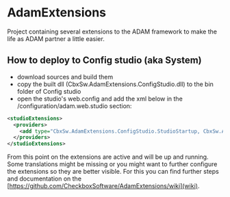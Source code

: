# AdamExtensions
Project containing several extensions to the ADAM framework to make the life as ADAM partner a little easier.

## How to deploy to Config studio (aka System)
* download sources and build them
* copy the built dll (CbxSw.AdamExtensions.ConfigStudio.dll) to the bin folder of Config studio
* open the studio's web.config and add the xml below in the /configuration/adam.web.studio section:
```xml
<studioExtensions>
  <providers>
	<add type="CbxSw.AdamExtensions.ConfigStudio.StudioStartup, CbxSw.AdamExtensions.ConfigStudio" />
  </providers>
</studioExtensions>
```
From this point on the extensions are active and will be up and running.
Some translations might be missing or you might want to further configure the extensions so they are better visible.
For this you can find further steps and documentation on the [https://github.com/CheckboxSoftware/AdamExtensions/wiki](wiki).
